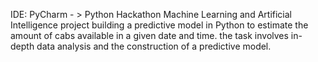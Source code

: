 IDE: PyCharm - > Python
Hackathon Machine Learning and Artificial Intelligence project
building a predictive model in Python to estimate the amount of cabs available in a given date and time.
the task involves in-depth data analysis and the construction of a predictive model.
